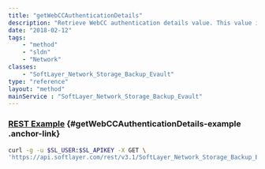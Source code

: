 ```yaml
---
title: "getWebCCAuthenticationDetails"
description: "Retrieve WebCC authentication details value. This value is required for the login process associated to the session information for WebCC. "
date: "2018-02-12"
tags:
    - "method"
    - "sldn"
    - "Network"
classes:
    - "SoftLayer_Network_Storage_Backup_Evault"
type: "reference"
layout: "method"
mainService : "SoftLayer_Network_Storage_Backup_Evault"
---
```


### [REST Example](#getWebCCAuthenticationDetails-example) <a href="/article/rest/"><i class="fas fa-question"></i></a> {#getWebCCAuthenticationDetails-example .anchor-link} 
```bash
curl -g -u $SL_USER:$SL_APIKEY -X GET \
'https://api.softlayer.com/rest/v3.1/SoftLayer_Network_Storage_Backup_Evault/getWebCCAuthenticationDetails'
```
